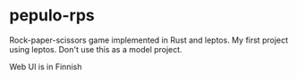 # pepulo-rps
Rock-paper-scissors game implemented in Rust and leptos. My first project using leptos. Don't use this as a model project.

Web UI is in Finnish
